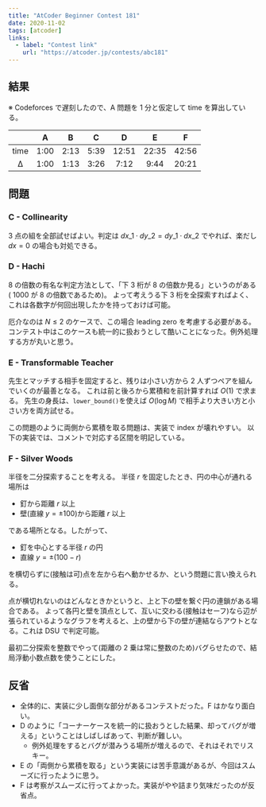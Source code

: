 ```yaml
---
title: "AtCoder Beginner Contest 181"
date: 2020-11-02
tags: [atcoder]
links:
  - label: "Contest link"
    url: "https://atcoder.jp/contests/abc181"
---
```


## 結果

※ Codeforces で遅刻したので、A 問題を 1 分と仮定して time を算出している。

|      |  A   |  B   |  C   |   D   |   E   |   F   |
| :--: | :--: | :--: | :--: | :---: | :---: | :---: |
| time | 1:00 | 2:13 | 5:39 | 12:51 | 22:35 | 42:56 |
|  Δ   | 1:00 | 1:13 | 3:26 | 7:12  | 9:44  | 20:21 |

## 問題

### C - Collinearity

3 点の組を全部試せばよい。判定は $dx\_1 \cdot dy\_2 = dy\_1 \cdot dx\_2$ でやれば、楽だし $dx=0$ の場合も対処できる。

### D - Hachi

$8$ の倍数の有名な判定方法として、「下 3 桁が $8$ の倍数か見る」というのがある( $1000$ が $8$ の倍数であるため)。
よって考えうる下 3 桁を全探索すればよく、これは各数字が何回出現したかを持っておけば可能。

厄介なのは $N \leq 2$ のケースで、この場合 leading zero を考慮する必要がある。
コンテスト中はこのケースも統一的に扱おうとして酷いことになった。例外処理する方が丸いと思う。

### E - Transformable Teacher

先生とマッチする相手を固定すると、残りは小さい方から 2 人ずつペアを組んでいくのが最善となる。
これは前と後ろから累積和を前計算すれば $O(1)$ で求まる。
先生の身長は、`lower_bound()`を使えば $O(\log M)$ で相手より大きい方と小さい方を両方試せる。

この問題のように両側から累積を取る問題は、実装で index が壊れやすい。
以下の実装では、コメントで対応する区間を明記している。

### F - Silver Woods

半径を二分探索することを考える。
半径 $r$ を固定したとき、円の中心が通れる場所は

- 釘から距離 $r$ 以上
- 壁(直線 $y = \pm 100$)から距離 $r$ 以上

である場所となる。したがって、

- 釘を中心とする半径 $r$ の円
- 直線 $y = \pm (100 - r)$

を横切らずに(接触は可)点を左から右へ動かせるか、という問題に言い換えられる。

点が横切れないのはどんなときかというと、上と下の壁を繋ぐ円の連鎖がある場合である。
よって各円と壁を頂点として、互いに交わる(接触はセーフ)なら辺が張られているようなグラフを考えると、上の壁から下の壁が連結ならアウトとなる。これは DSU で判定可能。

最初二分探索を整数でやって(距離の 2 乗は常に整数のため)バグらせたので、結局浮動小数点数を使うことにした。

## 反省

- 全体的に、実装に少し面倒な部分があるコンテストだった。F はかなり面白い。
- D のように「コーナーケースを統一的に扱おうとした結果、却ってバグが増える」ということはしばしばあって、判断が難しい。
  - 例外処理をするとバグが潜みうる場所が増えるので、それはそれでリスキー。
- E の「両側から累積を取る」という実装には苦手意識があるが、今回はスムーズに行ったように思う。
- F は考察がスムーズに行ってよかった。実装がやや詰まり気味だったのが反省点。
